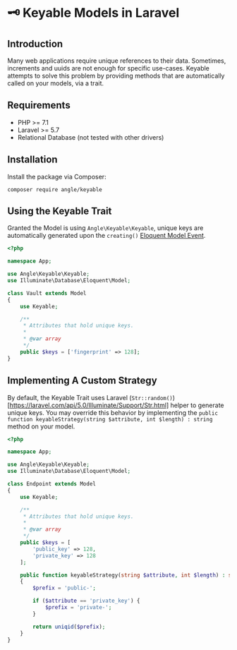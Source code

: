 # 🗝 Keyable Models in Laravel

## Introduction

Many web applications require unique references to their data. Sometimes, increments and uuids are not enough for specific use-cases. Keyable attempts to solve this problem by providing methods that are automatically called on your models, via a trait.

## Requirements

- PHP >= 7.1
- Laravel >= 5.7
- Relational Database (not tested with other drivers)

## Installation

Install the package via Composer:

```
composer require angle/keyable
```

## Using the Keyable Trait

Granted the Model is using ```Angle\Keyable\Keyable```, unique keys are automatically generated upon the ```creating()``` [Eloquent Model Event](https://laravel.com/docs/5.7/eloquent#events).

```php
<?php

namespace App;

use Angle\Keyable\Keyable;
use Illuminate\Database\Eloquent\Model;

class Vault extends Model
{
    use Keyable;

    /**
     * Attributes that hold unique keys.
     *
     * @var array
     */
    public $keys = ['fingerprint' => 128];
}
```

## Implementing A Custom Strategy

By default, the Keyable Trait uses Laravel (```Str::random()```)[https://laravel.com/api/5.0/Illuminate/Support/Str.html] helper to generate unique keys. You may override this behavior by implementing the ```public function keyableStrategy(string $attribute, int $length) : string``` method on your model.

```php
<?php

namespace App;

use Angle\Keyable\Keyable;
use Illuminate\Database\Eloquent\Model;

class Endpoint extends Model
{
    use Keyable;

    /**
     * Attributes that hold unique keys.
     *
     * @var array
     */
    public $keys = [
        'public_key' => 128,
        'private_key' => 128
    ];

    public function keyableStrategy(string $attribute, int $length) : string
    {
        $prefix = 'public-';

        if ($attribute == 'private_key') {
            $prefix = 'private-';
        }

        return uniqid($prefix);
    }
}
```
